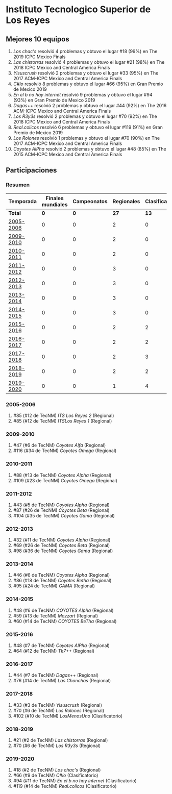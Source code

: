 ---
---

# Instituto Tecnologico Superior de Los Reyes

## Mejores 10 equipos

1. _Los chac's_ resolvió 4 problemas y obtuvo el lugar #18 (99%) en The 2019 ICPC Mexico Finals
1. _Las chistorras_ resolvió 4 problemas y obtuvo el lugar #21 (98%) en The 2018 ICPC Mexico and Central America Finals
1. _Yisuscrush_ resolvió 2 problemas y obtuvo el lugar #33 (95%) en The 2017 ACM-ICPC Mexico and Central America Finals
1. _C#io_ resolvió 8 problemas y obtuvo el lugar #66 (95%) en Gran Premio de Mexico 2019
1. _En el b no hay internet_ resolvió 9 problemas y obtuvo el lugar #94 (93%) en Gran Premio de Mexico 2019
1. _Dagas++_ resolvió 2 problemas y obtuvo el lugar #44 (92%) en The 2016 ACM-ICPC Mexico and Central America Finals
1. _Los R3y3s_ resolvió 2 problemas y obtuvo el lugar #70 (92%) en The 2018 ICPC Mexico and Central America Finals
1. _Real.colicos_ resolvió 6 problemas y obtuvo el lugar #119 (91%) en Gran Premio de Mexico 2019
1. _Los Rolones_ resolvió 1 problemas y obtuvo el lugar #70 (90%) en The 2017 ACM-ICPC Mexico and Central America Finals
1. _Coyotes AlPha_ resolvió 2 problemas y obtuvo el lugar #48 (85%) en The 2015 ACM-ICPC Mexico and Central America Finals

## Participaciones

### Resumen

| Temporada | Finales mundiales | Campeonatos | Regionales | Clasificatorios | Equipos |
| --- | --- | --- | --- | --- | --- |
| **Total** | **0** | **0** | **27** | **13** | **31** |
| [2005-2006](#2005-2006) | 0 | 0 | 2 | 0 | 2 |
| [2009-2010](#2009-2010) | 0 | 0 | 2 | 0 | 2 |
| [2010-2011](#2010-2011) | 0 | 0 | 2 | 0 | 2 |
| [2011-2012](#2011-2012) | 0 | 0 | 3 | 0 | 3 |
| [2012-2013](#2012-2013) | 0 | 0 | 3 | 0 | 3 |
| [2013-2014](#2013-2014) | 0 | 0 | 3 | 0 | 3 |
| [2014-2015](#2014-2015) | 0 | 0 | 3 | 0 | 3 |
| [2015-2016](#2015-2016) | 0 | 0 | 2 | 2 | 2 |
| [2016-2017](#2016-2017) | 0 | 0 | 2 | 2 | 2 |
| [2017-2018](#2017-2018) | 0 | 0 | 2 | 3 | 3 |
| [2018-2019](#2018-2019) | 0 | 0 | 2 | 2 | 2 |
| [2019-2020](#2019-2020) | 0 | 0 | 1 | 4 | 4 |

### 2005-2006

1. #85 (#12 de TecNM) _ITS Los Reyes 2_ (Regional)
1. #85 (#12 de TecNM) _ITSLos Reyes 1_ (Regional)

### 2009-2010

1. #47 (#6 de TecNM) _Coyotes Alfa_ (Regional)
1. #116 (#34 de TecNM) _Coyotes Omega_ (Regional)

### 2010-2011

1. #88 (#13 de TecNM) _Coyotes Alpha_ (Regional)
1. #109 (#23 de TecNM) _Coyotes Omega_ (Regional)

### 2011-2012

1. #43 (#5 de TecNM) _Coyotes Alpha_ (Regional)
1. #87 (#26 de TecNM) _Coyotes Beta_ (Regional)
1. #104 (#35 de TecNM) _Coyotes Gama_ (Regional)

### 2012-2013

1. #32 (#11 de TecNM) _Coyotes Alpha_ (Regional)
1. #69 (#26 de TecNM) _Coyotes Beta_ (Regional)
1. #98 (#36 de TecNM) _Coyotes Gama_ (Regional)

### 2013-2014

1. #46 (#6 de TecNM) _Coyotes Alpha_ (Regional)
1. #86 (#18 de TecNM) _Coyotes Betha_ (Regional)
1. #95 (#24 de TecNM) _GAMA_ (Regional)

### 2014-2015

1. #48 (#6 de TecNM) _COYOTES Alpha_ (Regional)
1. #59 (#13 de TecNM) _Mozzart_ (Regional)
1. #60 (#14 de TecNM) _COYOTES BeTha_ (Regional)

### 2015-2016

1. #48 (#7 de TecNM) _Coyotes AlPha_ (Regional)
1. #64 (#12 de TecNM) _Tk7++_ (Regional)

### 2016-2017

1. #44 (#7 de TecNM) _Dagas++_ (Regional)
1. #76 (#14 de TecNM) _Las Chonchas_ (Regional)

### 2017-2018

1. #33 (#3 de TecNM) _Yisuscrush_ (Regional)
1. #70 (#6 de TecNM) _Los Rolones_ (Regional)
1. #102 (#10 de TecNM) _LosMenosUno_ (Clasificatorio)

### 2018-2019

1. #21 (#2 de TecNM) _Las chistorras_ (Regional)
1. #70 (#6 de TecNM) _Los R3y3s_ (Regional)

### 2019-2020

1. #18 (#2 de TecNM) _Los chac's_ (Regional)
1. #66 (#9 de TecNM) _C#io_ (Clasificatorio)
1. #94 (#11 de TecNM) _En el b no hay internet_ (Clasificatorio)
1. #119 (#14 de TecNM) _Real.colicos_ (Clasificatorio)



